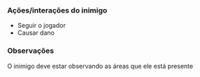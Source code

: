 ### Ações/interações do inimigo
- Seguir o jogador
- Causar dano

### Observações
O inimigo deve estar observando as áreas que ele está presente